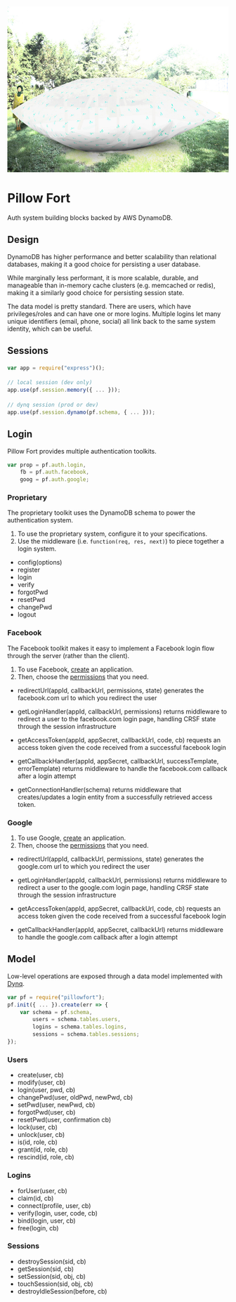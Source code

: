 ![Pillow Fort](/package.jpg "Pillow Fort")

# Pillow Fort

Auth system building blocks backed by AWS DynamoDB.

## Design

DynamoDB has higher performance and better scalability than relational databases, making it a good choice for persisting a user database.  

While marginally less performant, it is more scalable, durable, and manageable than in-memory cache clusters (e.g. memcached or redis), making it a similarly good choice for persisting session state.

The data model is pretty standard.  There are users, which have privileges/roles and can have one or more logins.  Multiple logins let many unique identifiers (email, phone, social) all link back to the same system identity, which can be useful.

## Sessions

```javascript
var app = require("express")();

// local session (dev only)
app.use(pf.session.memory({ ... }));

// dynq session (prod or dev)
app.use(pf.session.dynamo(pf.schema, { ... }));
```

## Login

Pillow Fort provides multiple authentication toolkits.

```javascript
var prop = pf.auth.login,
    fb = pf.auth.facebook,
    goog = pf.auth.google;
```

### Proprietary

The proprietary toolkit uses the DynamoDB schema to power the authentication system.  

1. To use the proprietary system, configure it to your specifications.
2. Use the middleware (i.e. `function(req, res, next)`) to piece together a login system.

* config(options)
* register
* login
* verify
* forgotPwd
* resetPwd
* changePwd
* logout

### Facebook

The Facebook toolkit makes it easy to implement a Facebook login flow through the server (rather than the client).

1. To use Facebook, [create](https://developers.facebook.com/docs/apps/register) an application.  
2. Then, choose the [permissions](https://developers.facebook.com/docs/facebook-login/permissions) that you need.

* redirectUrl(appId, callbackUrl, permissions, state)
    generates the facebook.com url to which you redirect the user
    
* getLoginHandler(appId, callbackUrl, permissions)
    returns middleware to redirect a user to the facebook.com login page, handling CRSF state through the session infrastructure
    
* getAccessToken(appId, appSecret, callbackUrl, code, cb)
    requests an access token given the code received from a successful facebook login

* getCallbackHandler(appId, appSecret, callbackUrl, successTemplate, errorTemplate)
    returns middleware to handle the facebook.com callback after a login attempt

* getConnectionHandler(schema)
    returns middleware that creates/updates a login entity from a successfully retrieved access token.

### Google

1. To use Google, [create](https://console.developers.google.com/projectselector/apis/library) an application.  
2. Then, choose the [permissions](https://developers.google.com/identity/protocols/googlescopes) that you need.

* redirectUrl(appId, callbackUrl, permissions, state)
    generates the google.com url to which you redirect the user
    
* getLoginHandler(appId, callbackUrl, permissions)
    returns middleware to redirect a user to the google.com login page, handling CRSF state through the session infrastructure
    
* getAccessToken(appId, appSecret, callbackUrl, code, cb)
    requests an access token given the code received from a successful facebook login
    
* getCallbackHandler(appId, appSecret, callbackUrl)
    returns middleware to handle the google.com callback after a login attempt
    
## Model

Low-level operations are exposed through a data model implemented with [Dynq](http://github.com/triploc/dynq).

```javascript
var pf = require("pillowfort");
pf.init({ ... }).create(err => {
    var schema = pf.schema,
        users = schema.tables.users,
        logins = schema.tables.logins,
        sessions = schema.tables.sessions;
});
```

### Users

* create(user, cb)
* modify(user, cb)
* login(user, pwd, cb)
* changePwd(user, oldPwd, newPwd, cb)
* setPwd(user, newPwd, cb)
* forgotPwd(user, cb)
* resetPwd(user, confirmation cb)
* lock(user, cb)
* unlock(user, cb)
* is(id, role, cb)
* grant(id, role, cb)
* rescind(id, role, cb)

### Logins

* forUser(user, cb)
* claim(id, cb)
* connect(profile, user, cb)
* verify(login, user, code, cb)
* bind(login, user, cb)
* free(login, cb)

### Sessions

* destroySession(sid, cb)
* getSession(sid, cb)
* setSession(sid, obj, cb)
* touchSession(sid, obj, cb)
* destroyIdleSession(before, cb)